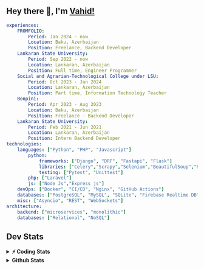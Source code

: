 
## Hey there 👋, I'm [Vahid!](https://github.com/vahidzhe/)

```yaml
experiences:
    FROMFOLIO:
        Period: Jan 2024 - now
        Location: Baku, Azerbaijan
        Position: Freelance, Backend Developer
    Lankaran State University:
        Period: Sep 2022 - now
        Location: Lankaran, Azerbaijan
        Position: Full time, Engineer Programmer
    Social and Agrarian-Technological College under LSU:
        Period: Oct 2023 - Jan 2024
        Location: Lankaran, Azerbaijan
        Position: Part time, Information Technology Teacher
    Bonpini:
        Period: Apr 2023 - Aug 2023
        Location: Baku, Azerbaijan
        Position: Freelance - Backend Developer 
    Lankaran State University:
        Period: Feb 2021 - Jun 2021
        Location: Lankaran, Azerbaijan
        Position: Intern Backend Developer
technologies:
    languages: ["Python", "PHP", "Javascript"]
        python:
            frameworks: ["Django", "DRF", "Fastapi", "Flask"]
            libraries: ["Celery","Scrapy","Selenium","BeautifulSoup","Requests"]
            testing: ["Pytest", "Unittest"]
        php: ["Laravel"]
        js: ["Node Js","Express js"]
    devOps: ["Docker", "CI/CD", "Nginx", "GitHub Actions"]
    databases: ["PostgreSQL", "MySQL", "SQLite", "Firebase Realtime DB", "Redis"]
    misc: ["Asyncio", "REST", "WebSockets"]
architecture: 
    backend: ["microservices", "monolithic"]
    databases: ["Relational", "NoSQL"]
```



## Dev Stats

<details>
  <summary><b>⚡ Coding Stats</b></summary>

<!--START_SECTION:waka-->
![Code Time](http://img.shields.io/badge/Code%20Time-235%20hrs%2050%20mins-blue)

![Profile Views](http://img.shields.io/badge/Profile%20Views-2-blue)

**🐱 My GitHub Data** 

> 📦 ? Used in GitHub's Storage 
 > 
> 🏆 185 Contributions in the Year 2025
 > 
> 💼 Opted to Hire
 > 
> 📜 12 Public Repositories 
 > 
> 🔑 0 Private Repositories 
 > 
**I'm an Early 🐤** 

```text
🌞 Morning                1719 commits        ████░░░░░░░░░░░░░░░░░░░░░   14.10 % 
🌆 Daytime                6869 commits        ██████████████░░░░░░░░░░░   56.34 % 
🌃 Evening                2674 commits        █████░░░░░░░░░░░░░░░░░░░░   21.93 % 
🌙 Night                  930 commits         ██░░░░░░░░░░░░░░░░░░░░░░░   07.63 % 
```


📊 **This Week I Spent My Time On** 

```text
🕑︎ Time Zone: Asia/Baku

💬 Programming Languages: 
Python                   7 hrs 56 mins       ██████████░░░░░░░░░░░░░░░   41.60 % 
PHP                      6 hrs 16 mins       ████████░░░░░░░░░░░░░░░░░   32.88 % 
YAML                     2 hrs 36 mins       ███░░░░░░░░░░░░░░░░░░░░░░   13.68 % 
SQL                      1 hr 2 mins         █░░░░░░░░░░░░░░░░░░░░░░░░   05.46 % 
Bash                     45 mins             █░░░░░░░░░░░░░░░░░░░░░░░░   04.00 % 

🐱‍💻 Projects: 
lsu-library-backend      7 hrs 21 mins       ██████████░░░░░░░░░░░░░░░   38.52 % 
example_taskiq           3 hrs 44 mins       █████░░░░░░░░░░░░░░░░░░░░   19.59 % 
fromfolio-backend-v2     2 hrs               ███░░░░░░░░░░░░░░░░░░░░░░   10.51 % 
fastapi_taskiq_example   1 hr 48 mins        ██░░░░░░░░░░░░░░░░░░░░░░░   09.44 % 
examole                  1 hr 45 mins        ██░░░░░░░░░░░░░░░░░░░░░░░   09.24 % 
```

**I Mostly Code in Python** 

```text
Python                   24 repos            ██████████░░░░░░░░░░░░░░░   40.68 % 
JavaScript               11 repos            █████░░░░░░░░░░░░░░░░░░░░   18.64 % 
PHP                      8 repos             ███░░░░░░░░░░░░░░░░░░░░░░   13.56 % 
CSS                      6 repos             ███░░░░░░░░░░░░░░░░░░░░░░   10.17 % 
HTML                     4 repos             ██░░░░░░░░░░░░░░░░░░░░░░░   06.78 % 
```




 Last Updated on 14/03/2025 00:41:30 UTC
<!--END_SECTION:waka-->
</details>


<details>
  <summary><b> Github Stats</b></summary>

  <br />
  <img height="180em" src="https://github-readme-stats.vercel.app/api?username=vahidzhe&show_icons=true&hide_border=true&&count_private=true&include_all_commits=true&theme=dark" />
  <img height="180em" src="https://github-readme-stats.vercel.app/api/top-langs/?username=vahidzhe&exclude_repo=django_recaptcha_v3,django_blog_v1,django_smartedu_course,css_layout1,task-managment,bonpini_backend_codeigniter&show_icons=true&hide_border=true&layout=compact&theme=dark&langs_count=6"/>
</details>






